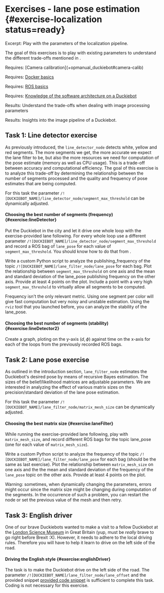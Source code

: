 # Exercises - lane pose estimation {#exercise-localization status=ready}

Excerpt: Play with the parameters of the localization pipeline.

The goal of this exercises is to play with existing parameters to understand the different trade-offs mentioned in [](#cra-loc-lm).

<div class='requirements' markdown='1'>
  Requires: [Camera calibration](+opmanual_duckiebot#camera-calib)

  Requires: [Docker basics](+duckietown-robotics-development#docker-basics)

  Requires: [ROS basics](+duckietown-robotics-development#sw-advanced)

  Requires: [Knowledge of the software architecture on a Duckiebot](+duckietown-robotics-development#duckietown-code-structure)

  Results: Understand the trade-offs when dealing with image processing parameters

  Results: Insights into the image pipeline of a Duckiebot.
</div>

## Task 1: Line detector exercise

As previously introduced, the `line_detector_node` detects white, yellow and red segments. The more segments we get, the more accurate we expect the lane filter to be, but also the more resources we need for computation of the pose estimate (memory as well as CPU usage). This is a trade-off between accuracy and computational efficiency. The goal of this exercise is to analyze this trade-off by determining the relationship between the number of segments processed and the quality and frequency of pose estimates that are being computed.

For this task the parameter `/![DUCKIEBOT_NAME]/line_detector_node/segment_max_threshold` can be dynamically adjusted.

#### Choosing the best number of segments (frequency) {#exercise:lineDetector}

Put the Duckiebot in the city and let it drive one whole loop with the exercise-provided lane following. For every whole loop use a different parameter `/![DUCKIEBOT_NAME]/line_detector_node/segment_max_threshold` and record a ROS bag of `lane_pose` for each value of `segment_max_threshold`. You should know how to do that from [](+duckietown-robotics-development#ros-logs).

Write a custom Python script to analyze the publishing_frequency of the topic `/![DUCKIEBOT_NAME]/lane_filter_node/lane_pose` for each bag. Plot the relationship between `segment_max_threshold` on one axis and the mean and standard deviation of the lane_pose publishing frequency on the other axis. Provide at least 4 points on the plot. Include a point with a very high `segment_max_threshold` to virtually allow all segments to be computed.

<end/>

Frequency isn't the only relevant metric. Using one segment per color will give fast computation but very noisy and unstable estimation. Using the `rviz` tool that you launched before, you can analyze the stability of the lane_pose.

#### Choosing the best number of segments (stability) {#exercise:lineDetector2}

Create a graph, ploting on the y-axis $(d, \phi)$ against time on the x-axis for each of the loops from the previously recorded ROS bags.

<end/>

## Task 2: Lane pose exercise

As outlined in the introduction section, `lane_filter_node` estimates the Duckiebot's desired pose by means of recursive Bayes estimation. The sizes of the belief/likelihood matrices are adjustable parameters. We are interested in analyzing the effect of various matrix sizes on the precision/standard deviation of the lane pose estimation.

For this task the parameter `/![DUCKIEBOT_NAME]/lane_filter_node/matrix_mesh_size` can be dynamically adjusted.

#### Choosing the best matrix size {#exercise:laneFilter}

While running the exercise-provided lane following, play with `matrix_mesh_size`, and record different ROS bags for the topic lane_pose (one for each value of `matrix_mesh_size`).

Write a custom Python script to analyze the frequency of the topic `/![DUCKIEBOT_NAME]/lane_filter_node/lane_pose` for each bag (should be the same as last exercise). Plot the relationship between `matrix_mesh_size` on one axis and the the mean and standard deviation of the frequency of the `lane_pose` topic on the other axis. Provide at least 4 points on the plot.

Warning: sometimes, when dynamically changing the parameters, errors might occur since the matrix size might be changing during computation of the segments. In the occurrence of such a problem, you can restart the node or set the previous value of the mesh and then retry.

<end/>

## Task 3: English driver

One of our brave Duckiebots wanted to make a visit to a fellow Duckiebot at the [London Science Museum](https://www.sciencemuseum.org.uk/about-us/press-office/science-museum-explores-future-driven-autonomous-vehicles) in Great Britain (yup, must be *really* brave to go right before Brexit :X). However, it needs to adhere to the local driving rules. Therefore you will have to help it learn to drive on the left side of the road.

#### Driving the English style {#exercise:englishDriver}

The task is to make the Duckiebot drive on the left side of the road. The parameter `/![DUCKIEBOT_NAME]/lane_filter_node/lane_offset` and the provided snippet  [provided code snippet](#histogramfilter) is sufficient to complete this task. Coding is not necessary for this exercise.

<end/>
